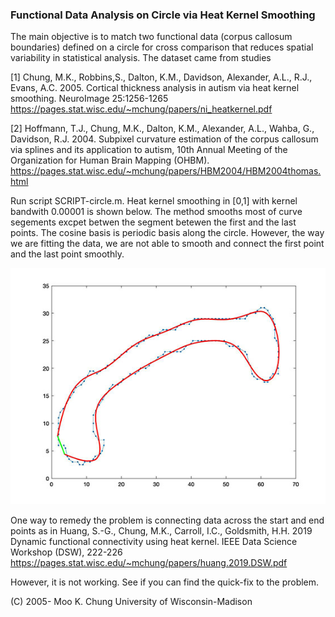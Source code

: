 ### Functional Data Analysis on Circle via Heat Kernel Smoothing

The main objective is to match two functional data (corpus callosum boundaries) defined on a circle for cross comparison that reduces spatial variability in statistical analysis. The dataset came from studies

[1] Chung, M.K., Robbins,S., Dalton, K.M., Davidson, Alexander, A.L., R.J., Evans, A.C. 2005. Cortical thickness analysis in autism via heat kernel 
smoothing. NeuroImage 25:1256-1265 https://pages.stat.wisc.edu/~mchung/papers/ni_heatkernel.pdf

[2] Hoffmann, T.J., Chung, M.K., Dalton, K.M., Alexander, A.L., Wahba, G., Davidson, R.J. 2004. Subpixel curvature estimation of the corpus callosum via splines and its application to autism, 10th Annual Meeting of the Organization for Human Brain Mapping (OHBM). https://pages.stat.wisc.edu/~mchung/papers/HBM2004/HBM2004thomas.html

Run script SCRIPT-circle.m. Heat kernel smoothing in [0,1] with kernel bandwith 0.00001 is shown below. The method smooths most of curve segements excpet betwen the segment betewen the first and the last points. The cosine basis is periodic basis along the circle. However, the way we are fitting the data, we are not able to smooth
and connect the first point and the last point smoothly.

![alt text](https://github.com/laplcebeltrami/circle/blob/main/CC.jpg?raw=true)

One way to remedy the problem is connecting data across the start and end points as in Huang, S.-G., Chung, M.K., Carroll, I.C., Goldsmith, H.H. 2019 Dynamic functional connectivity using heat kernel. IEEE Data Science Workshop (DSW), 222-226
https://pages.stat.wisc.edu/~mchung/papers/huang.2019.DSW.pdf

However, it is not working. See if you can find the quick-fix to the problem.


(C) 2005- Moo K. Chung
University of Wisconsin-Madison

